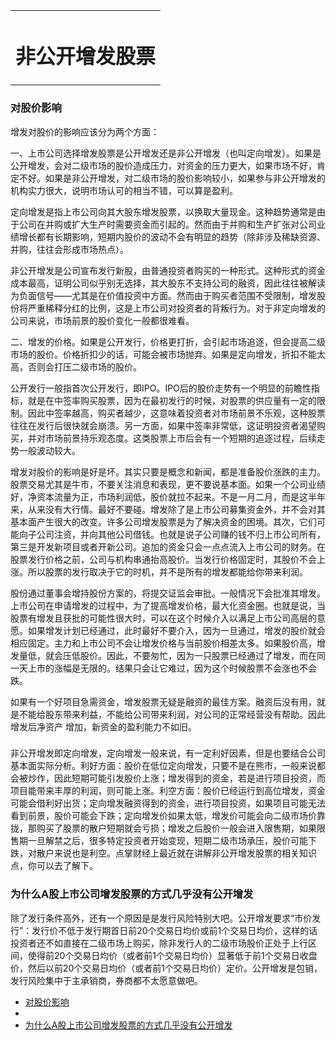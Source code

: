 <link rel="stylesheet" href="../stylesheets/notestyles.css" />
<link rel="icon" href="../favicon.ico" />
<div class="content">
<table class="covertitle"><tr><td>

# 非公开增发股票

<center></center>
</td></tr></table>

### 对股价影响

增发对股价的影响应该分为两个方面：

一、上市公司选择增发股票是公开增发还是非公开增发（也叫定向增发）。如果是公开增发，会对二级市场的股价造成压力，对资金的压力更大，如果市场不好，肯定不好。如果是非公开增发，对二级市场的股价影响较小，如果参与非公开增发的机构实力很大，说明市场认可的相当不错，可以算是盈利。

定向增发是指上市公司向其大股东增发股票，以换取大量现金。这种趋势通常是由于公司在并购或扩大生产时需要资金而引起的。然而由于并购和生产扩张对公司业绩增长都有长期影响，短期内股价的波动不会有明显的趋势（除非涉及稀缺资源、并购，往往会形成市场热点）。

非公开增发是公司宣布发行新股，由普通投资者购买的一种形式。这种形式的资金成本最高，证明公司似乎别无选择，其大股东不支持公司的融资，因此往往被解读为负面信号——尤其是在价值投资中方面。然而由于购买者范围不受限制，增发股份将严重稀释分红的比例，这是上市公司对投资者的背叛行为。对于非定向增发的公司来说，市场前景的股价变化一般都很难看。

二、增发的价格。如果是公开发行，价格更打折，会引起市场追逐，但会提高二级市场的股价。价格折扣少的话，可能会被市场抛弃。如果是定向增发，折扣不能太高，否则会打压二级市场的股价。

公开发行一般指首次公开发行，即IPO。IPO后的股价走势有一个明显的前瞻性指标，就是在中签率购买股票，因为在最初发行的时候，对股票的供应量有一定的限制。因此中签率越高，购买者越少，这意味着投资者对市场前景不乐观，这种股票往往在发行后很快就会崩溃。另一方面，如果中签率非常低，这证明投资者渴望购买，并对市场前景持乐观态度。这类股票上市后会有一个短期的追逐过程，后续走势一般波动较大。

增发对股价的影响是好是坏。其实只要是概念和新闻，都是准备股价涨跌的主力。股票交易尤其是牛市，不要关注消息和表现，更不要说基本面。如果一个公司业绩好，净资本流量为正，市场利润低，股价就拉不起来。不是一月二月，而是这半年来，从来没有大行情。最好不要碰。增发除了是上市公司募集资金外，并不会对其基本面产生很大的改变。许多公司增发股票是为了解决资金的困境。其次，它们可能向子公司注资，并向其他公司借钱。也就是说子公司赚的钱不归上市公司所有，第三是开发新项目或者开新公司。追加的资金只会一点点流入上市公司的财务。在股票发行价格之前，公司与机构串通抬高股价。当发行价格固定时，其股价不会上涨。所以股票的发行取决于它的时机，并不是所有的增发都能给你带来利润。

股份通过董事会增持股份方案的，将提交证监会审批。一般情况下会批准其增发。上市公司在申请增发的过程中，为了提高增发价格，最大化资金圈。也就是说，当股票有增发且获批的可能性很大时，可以在这个时候介入以满足上市公司高层的意愿。如果增发计划已经通过，此时最好不要介入，因为一旦通过，增发的股价就会相应固定。主力和上市公司不会让增发价格与当前股价相差太多。如果股价高，增发量低，就会压低股价。因此，不要匆忙，因为一只股票已经通过了增发，而在同一天上市的涨幅是无限的。结果只会让它难过，因为这个时候股票不会涨也不会跌。

如果有一个好项目急需资金，增发股票无疑是融资的最佳方案。融资后没有用，就是不能给股东带来利益，不能给公司带来利润，对公司的正常经营没有帮助。因此增发后净资产
增加，新资金的盈利能力不如旧。

### 

非公开增发即定向增发，定向增发一般来说，有一定利好因素，但是也要结合公司基本面实际分析。利好方面：股价在低位定向增发，只要不是在熊市，一般来说都会被炒作，因此短期可能引发股价上涨；增发得到的资金，若是进行项目投资，而项目能带来丰厚的利润，则可能上涨。利空方面：股价已经运行到高位增发，资金可能会借利好出货；定向增发融资得到的资金，进行项目投资，如果项目可能无法看到前景，股价可能会下跌；定向增发价如果太低，增发价可能会向二级市场价靠拢，那购买了股票的散户短期就会亏损；增发之后股价一般会进入限售期，如果限售期一旦解禁之后，很多特定投资者开始变现，短期二级市场承压，股价可能下跌，对散户来说也是利空。点掌财经上最近就在讲解非公开增发股票的相关知识点，你可以去了解下。

### 为什么A股上市公司增发股票的方式几乎没有公开增发

除了发行条件高外，还有一个原因是是发行风险特别大吧。公开增发要求“市价发行”：发行价不低于发行期首日前20个交易日均价或前1个交易日均价，这样的话投资者还不如直接在二级市场上购买，除非发行人的二级市场股价正处于上行区间，使得前20个交易日均价（或者前1个交易日均价）显著低于前1个交易日收盘价，然后以前20个交易日均价（或者前1个交易日均价）定价。公开增发是包销，发行风险集中于主承销商，券商都不太愿意做吧。





















</div>
<div class="toc">

- [对股价影响](#对股价影响)
- [](#)
- [为什么A股上市公司增发股票的方式几乎没有公开增发](#为什么a股上市公司增发股票的方式几乎没有公开增发)

</div>